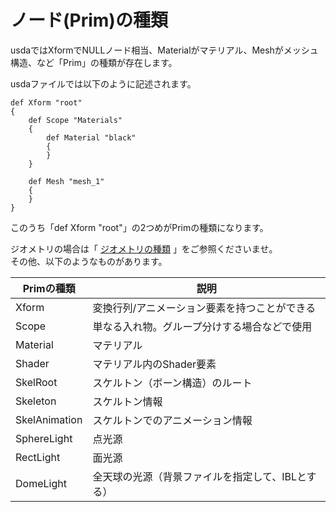 # ノード(Prim)の種類

usdaではXformでNULLノード相当、Materialがマテリアル、Meshがメッシュ構造、など「Prim」の種類が存在します。    

usdaファイルでは以下のように記述されます。    

    def Xform "root"
    {
        def Scope "Materials"
        {
            def Material "black"
            {
            }
        }

        def Mesh "mesh_1"
        {
        }
    }

このうち「def Xform "root"」の2つめがPrimの種類になります。    


ジオメトリの場合は「 [ジオメトリの種類](./usd_geom.md) 」をご参照くださいませ。    
その他、以下のようなものがあります。    

|Primの種類|説明|
|---|---|
|Xform|変換行列/アニメーション要素を持つことができる|
|Scope|単なる入れ物。グループ分けする場合などで使用|
|Material|マテリアル|
|Shader|マテリアル内のShader要素|
|SkelRoot|スケルトン（ボーン構造）のルート|
|Skeleton|スケルトン情報|
|SkelAnimation|スケルトンでのアニメーション情報|
|SphereLight|点光源|
|RectLight|面光源|
|DomeLight|全天球の光源（背景ファイルを指定して、IBLとする）|



